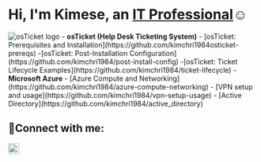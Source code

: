 <h1>Hi, I'm Kimese, an <a href="https://www.linkedin.com/in/kimese-christian-869a83202/">IT Professional</a>☺</h1>


<img src="https://i.imgur.com/Clzj7Xs.png" alt="osTicket logo">
- <b>osTicket (Help Desk Ticketing System)</b>
  - [osTicket: Prerequisites and Installation](https://github.com/kimchri1984osticket-prereqs)
  -[osTicket: Post-Installation Configuration](https://github.com/kimchri1984/post-install-config)
  -[osTicket: Ticket Lifecycle Examples](https://github.com/kimchri1984/ticket-lifecycle)
- <b>Microsoft Azure</b>
  - [Azure Compute and Networking](https://github.com/kimchri1984/azure-compute-networking)
  - [VPN setup and usage](https://github.com/kimchri1984/vpn-setup-usage)
  - [Active Directory](https://github.com/kimchri1984/active_directory)

<h2>🤳Connect with me:</h2>
 
[<img align="left" alt="Josh | LinkedIn" width="22px" src="https://cdn.jsdelivr.net/npm/simple-icons@v3/icons/linkedin.svg" />][linkedin]


[linkedin]: https://www.linkedin.com/in/kimese-christian-869a83202/
